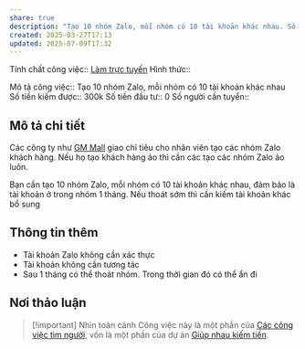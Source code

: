 ```yaml
---
share: true
description: "Tạo 10 nhóm Zalo, mỗi nhóm có 10 tài khoản khác nhau. Số tiền kiếm được: 300k"
created: 2025-03-27T17:13
updated: 2025-07-09T17:32
---
```

Tính chất công việc:: [Làm trực tuyến](../../../../%C4%90%E1%BA%B7c%20%C4%91i%E1%BB%83m%20c%C3%B4ng%20vi%E1%BB%87c/N%C6%A1i%20l%C3%A0m%20vi%E1%BB%87c/L%C3%A0m%20tr%E1%BB%B1c%20tuy%E1%BA%BFn.md)
Hình thức:: 

Mô tả công việc:: Tạo 10 nhóm Zalo, mỗi nhóm có 10 tài khoản khác nhau
Số tiền kiếm được:: 300k
Số tiền đầu tư:: 0
Số người cần tuyển:: 

## Mô tả chi tiết
Các công ty như [GM Mall](../../../../../Ch%C3%ADnh%20s%C3%A1ch%20c%C3%B4ng%20ty/S%C3%A0n%20th%C6%B0%C6%A1ng%20m%E1%BA%A1i%20%C4%91i%E1%BB%87n%20t%E1%BB%AD/GM%20Mall/Nh%C3%A2n%20s%E1%BB%B1/Ch%C3%ADnh%20s%C3%A1ch%20cho%20nh%C3%A2n%20vi%C3%AAn.md) giao chỉ tiêu cho nhân viên tạo các nhóm Zalo khách hàng. Nếu họ tạo khách hàng ảo thì cần các tạo các nhóm Zalo ảo luôn.

Bạn cần tạo 10 nhóm Zalo, mỗi nhóm có 10 tài khoản khác nhau, đảm bảo là tài khoản ở trong nhóm 1 tháng. Nếu thoát sớm thì cần kiếm tài khoản khác bổ sung

## Thông tin thêm
- Tài khoản Zalo không cần xác thực
- Tài khoản không cần tương tác
- Sau 1 tháng có thể thoát nhóm. Trong thời gian đó có thể ẩn đi

## Nơi thảo luận

> [!important] Nhìn toàn cảnh
> Công việc này là một phần của [Các công việc tìm người](./index.md), vốn là một phần của dự án [Giúp nhau kiếm tiền](../../../../../../%F0%9F%93%90D%E1%BB%B1%20%C3%A1n/Gi%C3%BAp%20nhau%20ki%E1%BA%BFm%20ti%E1%BB%81n/index.md).
